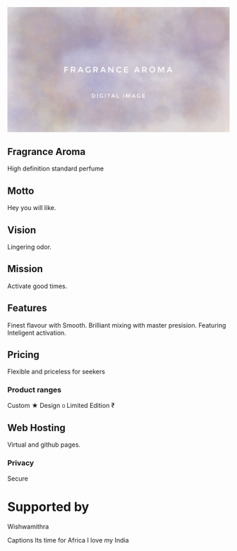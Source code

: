 ![sense perfume.cmsl](fragrance.jpeg)

## Fragrance Aroma
High definition standard perfume

## Motto
Hey you will like. 

## Vision
Lingering odor.

## Mission
Activate good times.

## Features
Finest flavour with Smooth. 
Brilliant mixing with master presision.
Featuring Inteligent activation.

## Pricing
Flexible and priceless for seekers

### Product ranges
Custom ★ 
Design ൦ 
Limited Edition ₹

## Web Hosting
Virtual and github pages.

### Privacy
Secure

# Supported by
Wishwamithra 

Captions
Its time for Africa
I love my India

